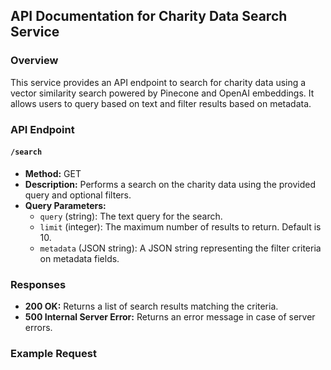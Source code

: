 ## API Documentation for Charity Data Search Service

### Overview
This service provides an API endpoint to search for charity data using a vector similarity search powered by Pinecone and OpenAI embeddings. It allows users to query based on text and filter results based on metadata.

### API Endpoint

#### `/search`
- **Method:** GET
- **Description:** Performs a search on the charity data using the provided query and optional filters.
- **Query Parameters:**
  - `query` (string): The text query for the search.
  - `limit` (integer): The maximum number of results to return. Default is 10.
  - `metadata` (JSON string): A JSON string representing the filter criteria on metadata fields.

### Responses
- **200 OK:** Returns a list of search results matching the criteria.
- **500 Internal Server Error:** Returns an error message in case of server errors.

### Example Request

